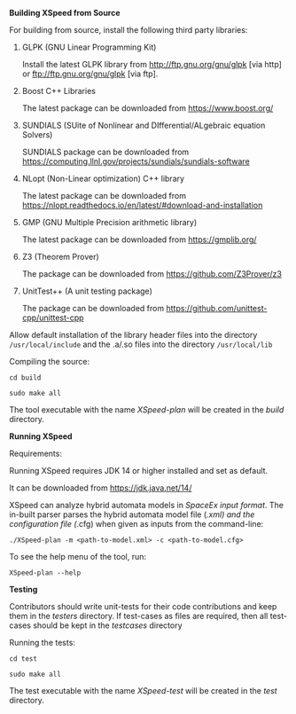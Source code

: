 **Building XSpeed from Source**

For building from source, install the following third party libraries:

1. GLPK (GNU Linear Programming Kit)

	Install the latest GLPK library from http://ftp.gnu.org/gnu/glpk [via http] or ftp://ftp.gnu.org/gnu/glpk [via ftp].

2. Boost C++ Libraries

	The latest package can be downloaded from https://www.boost.org/

3. SUNDIALS (SUite of Nonlinear and DIfferential/ALgebraic equation Solvers)

	SUNDIALS package can be downloaded from https://computing.llnl.gov/projects/sundials/sundials-software

4. NLopt (Non-Linear optimization) C++ library

	The latest package can be downloaded from https://nlopt.readthedocs.io/en/latest/#download-and-installation

5. GMP (GNU Multiple Precision arithmetic library)

    The latest package can be downloaded from https://gmplib.org/

6. Z3 (Theorem Prover)

    The package can be downloaded from https://github.com/Z3Prover/z3

7. UnitTest++ (A unit testing package)
	
	The package can be downloaded from https://github.com/unittest-cpp/unittest-cpp

Allow default installation of the library header files into the directory `/usr/local/include` and the .a/.so files into the directory `/usr/local/lib`

Compiling the source:

`cd build`

`sudo make all`

The tool executable with the name *XSpeed-plan* will be created in the *build* directory.

**Running XSpeed**

Requirements:

Running XSpeed requires JDK 14 or higher installed and set as default.

It can be downloaded from https://jdk.java.net/14/


XSpeed can analyze hybrid automata models in *SpaceEx input format*. The in-built parser
parses the hybrid automata model file (*.xml) and the configuration file (*.cfg) when given as inputs
from the command-line:

`./XSpeed-plan -m <path-to-model.xml> -c <path-to-model.cfg>`

To see the help menu of the tool, run:

`XSpeed-plan --help`


**Testing**

Contributors should write unit-tests for their code contributions and keep them in the *testers* directory.
If test-cases as files are required, then all test-cases should be kept in the *testcases* directory

Running the tests:

`cd test`

`sudo make all`

The test executable with the name *XSpeed-test* will be created in the *test* directory.